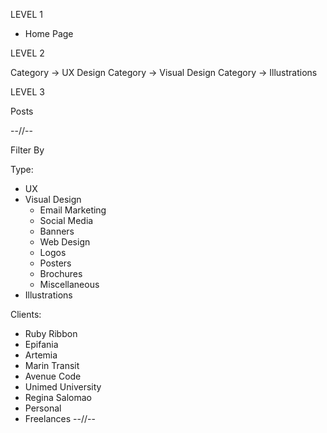 LEVEL 1

- Home Page

LEVEL 2

Category -> UX Design
Category -> Visual Design
Category -> Illustrations

LEVEL 3

Posts

--//--

Filter By

Type:
- UX
- Visual Design
  - Email Marketing
  - Social Media 
  - Banners 
  - Web Design
  - Logos 
  - Posters
  - Brochures 
  - Miscellaneous
- Illustrations

Clients:
- Ruby Ribbon
- Epifania
- Artemia
- Marin Transit
- Avenue Code
- Unimed University
- Regina Salomao
- Personal
- Freelances
--//--